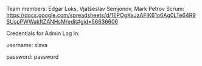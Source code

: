 Team members: Edgar Luks, Vjatšeslav Semjonov, Mark Petrov
Scrum: https://docs.google.com/spreadsheets/d/1EPOgKsJzAFIK61o6Ag0LTe64R9SUspPWWakftZANHsM/edit#gid=56636606

Credentials for Admin Log In:

username: slava

password: password
